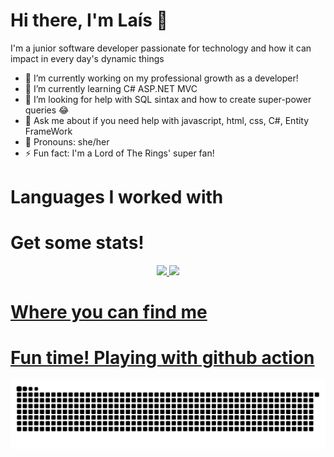 # Hi there, I'm Laís 👋

I'm a junior software developer passionate for technology and how it can impact in every day's dynamic things


- 🔭 I’m currently working on my professional growth as a developer!
- 🌱 I’m currently learning C# ASP.NET MVC
- 🤔 I’m looking for help with SQL sintax and how to create super-power queries 😂
- 💬 Ask me about if you need help with javascript, html, css, C#, Entity FrameWork
- 👧 Pronouns: she/her
- ⚡ Fun fact: I'm a Lord of The Rings' super fan!

# Languages I worked with

# Get some stats!
<div align="center">
  <a href="https://github.com/lais-peixoto">
  <img height="180em" src="https://github-readme-stats.vercel.app/api?username=lais-peixoto&show_icons=true&theme=material-palenight&include_all_commits=true&count_private=true"/>
  <img height="180em" src="https://github-readme-stats.vercel.app/api/top-langs/?username=lais-peixoto&layout=compact&langs_count=7&theme=material-palenight"/>
</div>

# Where you can find me

# Fun time! Playing with github action
 
 ![snake svg](https://github.com/Lais-Peixoto/Lais-Peixoto/blob/output/github-contribution-grid-snake.svg)



